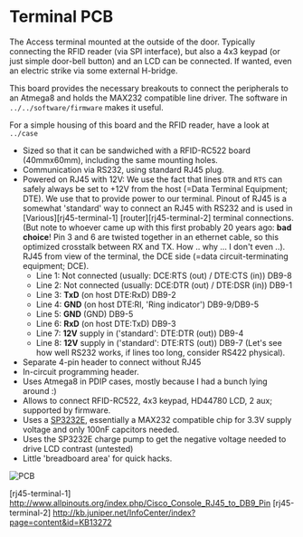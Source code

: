 Terminal PCB
============

The Access terminal mounted at the outside of the door. Typically connecting the
RFID reader (via SPI interface), but also a 4x3 keypad (or just simple door-bell
button) and an LCD can be connected. If wanted, even an electric strike via
some external H-bridge.

This board provides the necessary breakouts to connect the peripherals to an
Atmega8 and holds the MAX232 compatible line driver.
The software in `../../software/firmware` makes it useful.

For a simple housing of this board and the RFID reader, have a look at `../case`

   - Sized so that it can be sandwiched with a RFID-RC522 board (40mmx60mm),
     including the same mounting holes.
   - Communication via RS232, using standard RJ45 plug.
   - Powered on RJ45 with 12V: We use the fact that lines `DTR` and `RTS` can
     safely always be set to +12V from the host (=Data Terminal Equipment; DTE).
     We use that to provide power to our terminal.
     Pinout of RJ45 is a somewhat 'standard' way to connect an RJ45 with RS232
     and is used in [Various][rj45-terminal-1] [router][rj45-terminal-2]
     terminal connections.
     (But note to whoever came up with this first probably 20 years ago:
     **bad choice**! Pin 3 and 6 are twisted together in an ethernet cable, so
     this optimized crosstalk between RX and TX. How .. why ... I don't even ..).
     RJ45 from view of the terminal, the DCE side
     (=data circuit-terminating equipment; DCE).
       - Line 1: Not connected (usually: DCE:RTS (out) / DTE:CTS (in)) DB9-8
       - Line 2: Not connected (usually: DCE:DTR (out) / DTE:DSR (in)) DB9-1
       - Line 3: **TxD**  (on host DTE:RxD) DB9-2
       - Line 4: **GND** (on host DTE:RI, 'Ring indicator') DB9-9/DB9-5
       - Line 5: **GND** (GND) DB9-5
       - Line 6: **RxD** (on host DTE:TxD) DB9-3
       - Line 7: **12V** supply in ('standard': DTE:DTR (out)) DB9-4
       - Line 8: **12V** supply in ('standard': DTE:RTS (out)) DB9-7
    (Let's see how well RS232 works, if lines too long, consider RS422 physical).
   - Separate 4-pin header to connect without RJ45
   - In-circuit programming header.
   - Uses Atmega8 in PDIP cases, mostly because I had a bunch lying around :)
   - Allows to connect RFID-RC522, 4x3 keypad, HD44780 LCD, 2 aux; supported
     by firmware.
   - Uses a [SP3232E][sp3232-spec], essentially a MAX232 compatible chip
     for 3.3V supply voltage and only 100nF capcitors needed.
   - Uses the SP3232E charge pump to get the negative voltage needed to drive
     LCD contrast (untested)
   - Little 'breadboard area' for quick hacks.

![PCB][pcb]

[pcb]: https://github.com/hzeller/rfid-access-control/raw/master/img/terminal-pcb.png
[sp3232-spec]: http://www.exar.com/common/content/document.ashx?id=619
[rj45-terminal-1] http://www.allpinouts.org/index.php/Cisco_Console_RJ45_to_DB9_Pin
[rj45-terminal-2] http://kb.juniper.net/InfoCenter/index?page=content&id=KB13272
